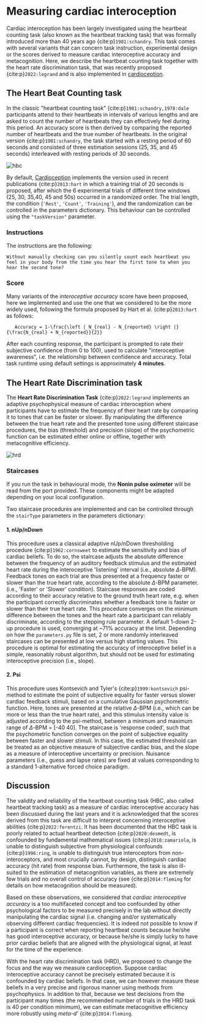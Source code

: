 # Measuring cardiac interoception

Cardiac interoception has been largely investigated using the heartbeat counting task (also known as the heartbeat tracking task) that was formally introduced more than 40 years ago {cite:p}`1981:schandry`. This task comes with several variants that can concern task instruction, experimental design or the scores derived to measure cardiac interoceptive accuracy and metacognition. Here, we describe the heartbeat counting task together with the heart rate discrimination task, that was recently proposed {cite:p}`2022:legrand` and is also implemented in [cardioception](https://github.com/LegrandNico/cardioception-toolbox).

## The Heart Beat Counting task

In the classic "heartbeat counting task" {cite:p}`1981:schandry,1978:dale` participants attend to their heartbeats in intervals of various lengths and are asked to count the number of heartbeats they can effectively feel during this period. An accuracy score is then derived by comparing the reported number of heartbeats and the true number of heartbeats. In the original version {cite:p}`1981:schandry`, the task started with a resting period of 60 seconds and consisted of three estimation sessions (25, 35, and 45 seconds) interleaved with resting periods of 30 seconds.

![hbc](https://raw.githubusercontent.com/LegrandNico/cardioception-toolbox/master/docs/source/images/HeartBeatCounting.png)

By default, [Cardioception](https://github.com/LegrandNico/cardioception-toolbox) implements the version used in recent publications {cite:p}`2013:hart` in which a training trial of 20 seconds is proposed, after which the 6 experimental trials of different time windows (25, 30, 35,40, 45 and 50s) occurred in a randomized order. The trial length, the condition (`'Rest'`, `'Count'`, `'Training'`), and the randomization can be controlled in the parameters dictionary. This behaviour can be controlled using the `"taskVersion"` parameter.

### Instructions

The instructions are the following:

```text
Without manually checking can you silently count each heartbeat you feel in your body from the time you hear the first tone to when you hear the second tone?
```

### Score

Many variants of the *interoceptive accuracy* score have been proposed, here we implemented and use the one that we considered to be the more widely used, following the formula proposed by Hart et al. {cite:p}`2013:hart` as follows:

```{math}
   Accuracy = 1-\frac{\left | N_{real} - N_{reported} \right |}{\frac{N_{real} + N_{reported}}{2}}
```

After each counting response, the participant is prompted to rate their subjective confidence (from 0 to 100), used to calculate "interoceptive awareness", i.e. the relationship between confidence and accuracy. Total task runtime using default settings is approximately **4 minutes**.

## The Heart Rate Discrimination task

The **Heart Rate Discrimination Task** {cite:p}`2022:legrand` implements an adaptive psychophysical measure of cardiac interoception where participants have to estimate the frequency of their heart rate by comparing it to tones that can be faster or slower. By manipulating the difference between the true heart rate and the presented tone using different staircase procedures, the bias (threshold) and precision (slope) of the psychometric function can be estimated either online or offline, together with metacognitive efficiency.

![hrd](https://raw.githubusercontent.com/LegrandNico/cardioception-toolbox/master/docs/source/images/HeartRateDiscrimination.png)

### Staircases

If you run the task in behavioural mode, the **Nonin pulse oximeter** will be read from the port provided. These components might be adapted depending on your local configuration.

Two staircase procedures are implemented and can be controlled through the `stairType` parameters in the parameters dictionary:

#### 1. nUp/nDown

This procedure uses a classical adaptive nUp/nDown thresholding procedure {cite:p}`1962:cornsweet` to estimate the sensitivity and bias of cardiac beliefs. To do so, the staircase adjusts the absolute difference between the frequency of an auditory feedback stimulus and the estimated heart rate during the interoceptive 'listening' interval (i.e., absolute $\Delta$-BPM). Feedback tones on each trial are thus presented at a frequency faster or slower than the true heart rate, according to the absolute $\Delta$-BPM parameter. (i.e., 'Faster' or 'Slower' condition). Staircase responses are coded according to their accuracy relative to the ground truth heart rate, e.g. when the participant correctly discriminates whether a feedback tone is faster or slower than their true heart rate. This procedure converges on the minimum difference between the tones and the heart rate a participant can reliably discriminate, according to the stepping rule parameter. A default 1-down 2-up procedure is used, converging at ~71% accuracy at the limit. Depending on how the `parameters.py` file is set, 2 or more randomly interleaved staircases can be presented at low versus high starting values. This procedure is optimal for estimating the accuracy of interoceptive belief in a simple, reasonably robust algorithm, but should not be used for estimating interoceptive precision (i.e., slope).

#### 2. Psi

This procedure uses Kontsevich and Tyler's {cite:p}`1999:kontsevich` psi-method to estimate the point of subjective equality for faster versus slower cardiac feedback stimuli, based on a cumulative Gaussian psychometric function. Here, tones are presented at the relative $\Delta$-BPM (i.e., which can be more or less than the true heart rate), and this stimulus intensity value is adjusted according to the psi-method, between a minimum and maximum range of $\Delta$-BPM = [-40 40]. The staircase is 'response coded', such that the psychometric function converges on the point of subjective equality between faster and slower stimuli. In this case, the estimated threshold can be treated as an objective measure of subjective cardiac bias, and the slope as a measure of interoceptive uncertainty or precision. Nuisance parameters (i.e., guess and lapse rates) are fixed at values corresponding to a standard 1-alternative forced choice paradigm.

## Discussion

The validity and reliability of the heartbeat counting task (HBC, also called heartbeat tracking task) as a measure of cardiac interoceptive accuracy has been discussed during the last years and it is acknowledged that the scores derived from this task are difficult to interpret concerning interoceptive abilities {cite:p}`2022:ferentzi`. It has been documented that the HBC task is poorly related to actual heartbeat detection {cite:p}`2020:desmedt`, is confounded by fundamental mathematical issues {cite:p}`2018:zamariola`, is unable to distinguish subjective from physiological confounds {cite:p}`1996:ring`, is unable to distinguish true interoceptors from non-interoceptors, and most crucially cannot, by design, distinguish cardiac accuracy (hit rate) from response bias. Furthermore, the task is also ill-suited to the estimation of metacognition variables, as there are extremely few trials and no overall control of accuracy (see {cite:p}`2014:fleming` for details on how metacognition should be measured).

Based on these observations, we considered that *cardiac interoceptive accuracy* is a too multifaceted concept and too confounded by other psychological factors to be measured precisely in the lab without directly manipulating the cardiac signal (i.e. changing and/or systematically observing different cardiac frequencies). It is indeed not possible to know if a participant is correct when reporting heartbeat counts because he/she has good interoceptive accuracy, or because he/she is simply lucky to have prior cardiac beliefs that are aligned with the physiological signal, at least for the time of the experience.

With the heart rate discrimination task (HRD), we proposed to change the focus and the way we measure cardioception. Suppose cardiac interoceptive accuracy cannot be precisely estimated because it is confounded by cardiac beliefs. In that case, we can however measure these beliefs in a very precise and rigorous manner using methods from psychophysics. In addition to that, because we test decisions from the participant many times (the recommended number of trials in the HRD task is 40 per condition minimum), we can estimate metacognitive efficiency more robustly using *meta-d'* {cite:p}`2014:fleming`.
